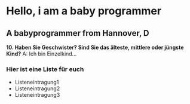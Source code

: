 # Hello, i am a baby programmer
## A babyprogrammer from Hannover, D

**10. Haben Sie Geschwister? Sind Sie das älteste, mittlere oder jüngste Kind?** 
A: Ich bin Einzelkind... 

### Hier ist eine Liste für euch
- Listeneintragung1
- Listeneintragung2
- Listeneintragung3


